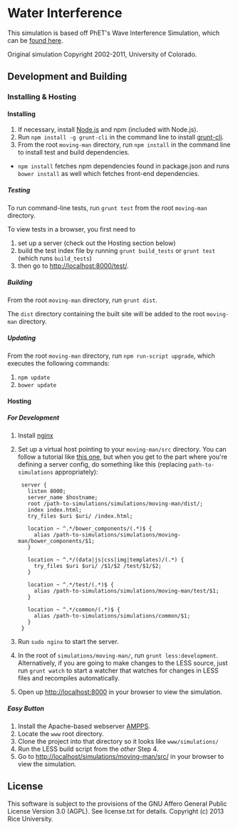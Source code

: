 Water Interference
===========

This simulation is based off PhET's Wave Interference Simulation, which can be [found here](http://phet.colorado.edu/en/simulation/moving-man).

Original simulation Copyright 2002-2011, University of Colorado.

## Development and Building

### Installing & Hosting

#### Installing

1. If necessary, install [Node.js](http://nodejs.org) and npm (included with Node.js).
2. Run `npm install -g grunt-cli` in the command line to install [grunt-cli](https://github.com/gruntjs/grunt-cli).
3. From the root `moving-man` directory, run `npm install` in the command line to install test and build dependencies.
  * `npm install` fetches npm dependencies found in package.json and runs `bower install` as well which fetches front-end dependencies.

##### Testing

To run command-line tests, run `grunt test` from the root `moving-man` directory.

To view tests in a browser, you first need to

1. set up a server (check out the Hosting section below)
2. build the test index file by running `grunt build_tests` or `grunt test` (which runs `build_tests`) 
3. then go to [http://localhost:8000/test/](http://localhost:8000/test/). 

##### Building

From the root `moving-man` directory, run `grunt dist`.

The `dist` directory containing the built site will be added to the root `moving-man` directory.

##### Updating

From the root `moving-man` directory, run `npm run-script upgrade`, which executes the following commands:

1. `npm update`
2. `bower update`

#### Hosting

##### For Development

1. Install [nginx](http://nginx.org/)
2. Set up a virtual host pointing to your `moving-man/src` directory. You can follow a tutorial like [this one](http://gerardmcgarry.com/2010/setting-up-a-virtual-host-in-nginx/), but when you get to the part where you're defining a server config, do something like this (replacing `path-to-simulations` appropriately):

        server {
          listen 8000;
          server_name $hostname;
          root /path-to-simulations/simulations/moving-man/dist/;
          index index.html;
          try_files $uri $uri/ /index.html;

          location ~ ^.*/bower_components/(.*)$ {
            alias /path-to-simulations/simulations/moving-man/bower_components/$1;
          }

          location ~ ^.*/(data|js|css|img|templates)/(.*) {
            try_files $uri $uri/ /$1/$2 /test/$1/$2;
          }

          location ~ ^.*/test/(.*)$ {
            alias /path-to-simulations/simulations/moving-man/test/$1;
          }

          location ~ ^.*/common/(.*)$ {
            alias /path-to-simulations/simulations/common/$1;
          }
        }

3. Run `sudo nginx` to start the server.
4. In the root of `simulations/moving-man/`, run `grunt less:development`. Alternatively, if you are going to make changes to the LESS source, just run `grunt watch` to start a watcher that watches for changes in LESS files and recompiles automatically.
5. Open up [http://localhost:8000](http://localhost:8000) in your browser to view the simulation.

##### Easy Button
1. Install the Apache-based webserver [AMPPS](http://www.ampps.com/downloads).
2. Locate the `www` root directory.
3. Clone the project into that directory so it looks like `www/simulations/`
4. Run the LESS build script from the _other_ Step 4.
5. Go to [http://localhost/simulations/moving-man/src/](http://localhost/simulations/moving-man/src/) in your browser to view the simulation.


License
-------

This software is subject to the provisions of the GNU Affero General Public License Version 3.0 (AGPL). See license.txt for details. Copyright (c) 2013 Rice University.